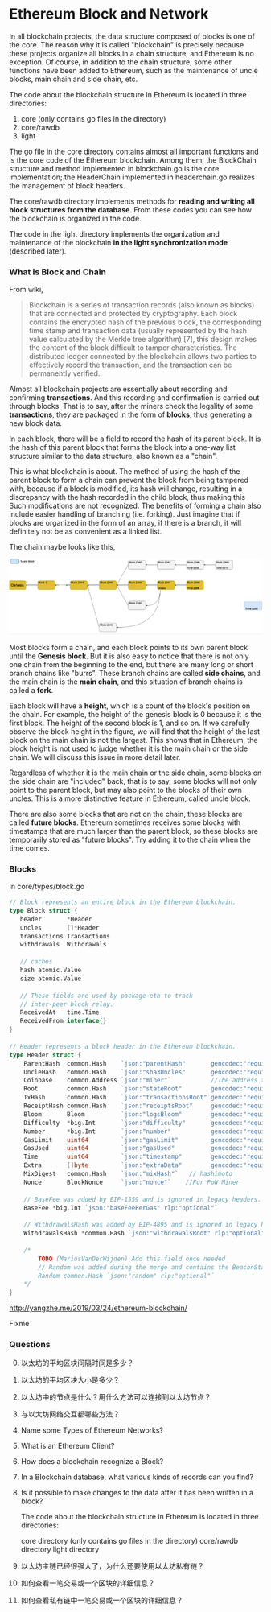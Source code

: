 # Ethereum Block and Network



In all blockchain projects, the data structure composed of blocks is one of the core. The reason why it is called "blockchain" is precisely because these projects organize all blocks in a chain structure, and Ethereum is no exception. Of course, in addition to the chain structure, some other functions have been added to Ethereum, such as the maintenance of uncle blocks, main chain and side chain, etc.



The code about the blockchain structure in Ethereum is located in three directories:

1. core (only contains go files in the directory)
2. core/rawdb
3. light



The go file in the core directory contains almost all important functions and is the core code of the Ethereum blockchain. Among them, the BlockChain structure and method implemented in blockchain.go is the core implementation; the HeaderChain implemented in headerchain.go realizes the management of block headers.

The core/rawdb directory implements methods for **reading and writing all block structures from the database**. From these codes you can see how the blockchain is organized in the code.

The code in the light directory implements the organization and maintenance of the blockchain **in the light synchronization mode** (described later).



### What is Block and Chain

From wiki,

> Blockchain is a series of transaction records (also known as blocks) that are connected and protected by cryptography. Each block contains the encrypted hash of the previous block, the corresponding time stamp and transaction data (usually represented by the hash value calculated by the Merkle tree algorithm) [7], this design makes the content of the block difficult to tamper characteristics. The distributed ledger connected by the blockchain allows two parties to effectively record the transaction, and the transaction can be permanently verified.

Almost all blockchain projects are essentially about recording and confirming **transactions**. And this recording and confirmation is carried out through blocks. That is to say, after the miners check the legality of some **transactions**, they are packaged in the form of **blocks**, thus generating a new block data.

In each block, there will be a field to record the hash of its parent block. It is the hash of this parent block that forms the block into a one-way list structure similar to the data structure, also known as a "chain".

This is what blockchain is about.
The method of using the hash of the parent block to form a chain can prevent the block from being tampered with, because if a block is modified, its hash will change, resulting in a discrepancy with the hash recorded in the child block, thus making this Such modifications are not recognized.
The benefits of forming a chain also include easier handling of branching (i.e. forking). Just imagine that if blocks are organized in the form of an array, if there is a branch, it will definitely not be as convenient as a linked list.



The chain maybe looks like this,

![chains](../pictures/chains.png)





Most blocks form a chain, and each block points to its own parent block until the **Genesis block**. But it is also easy to notice that there is not only one chain from the beginning to the end, but there are many long or short branch chains like "burrs". These branch chains are called **side chains**, and the main chain is the **main chain**, and this situation of branch chains is called a **fork**.

Each block will have a **height**, which is a count of the block's position on the chain. For example, the height of the genesis block is 0 because it is the first block. The height of the second block is 1, and so on. If we carefully observe the block height in the figure, we will find that the height of the last block on the main chain is not the largest. This shows that in Ethereum, the block height is not used to judge whether it is the main chain or the side chain. We will discuss this issue in more detail later.

Regardless of whether it is the main chain or the side chain, some blocks on the side chain are "included" back, that is to say, some blocks will not only point to the parent block, but may also point to the blocks of their own uncles. This is a more distinctive feature in Ethereum, called uncle block.

There are also some blocks that are not on the chain, these blocks are called **future blocks**. Ethereum sometimes receives some blocks with timestamps that are much larger than the parent block, so these blocks are temporarily stored as "future blocks". Try adding it to the chain when the time comes.



### Blocks

In core/types/block.go



```go
// Block represents an entire block in the Ethereum blockchain.
type Block struct {
   header       *Header  
   uncles       []*Header
   transactions Transactions
   withdrawals  Withdrawals

   // caches
   hash atomic.Value
   size atomic.Value

   // These fields are used by package eth to track
   // inter-peer block relay.
   ReceivedAt   time.Time
   ReceivedFrom interface{}
}

// Header represents a block header in the Ethereum blockchain.
type Header struct {
	ParentHash  common.Hash    `json:"parentHash"       gencodec:"required"`
	UncleHash   common.Hash    `json:"sha3Uncles"       gencodec:"required"`
	Coinbase    common.Address `json:"miner"`           //The address that accepts block rewards. Miners fill in their own addresses in this field when producing blocks.
	Root        common.Hash    `json:"stateRoot"        gencodec:"required"` // Hash of state, after all transactions done
	TxHash      common.Hash    `json:"transactionsRoot" gencodec:"required"` // hash of Block.transactions
	ReceiptHash common.Hash    `json:"receiptsRoot"     gencodec:"required"` // Receipt Hash
	Bloom       Bloom          `json:"logsBloom"        gencodec:"required"` // bloom filter to find the log
	Difficulty  *big.Int       `json:"difficulty"       gencodec:"required"`
	Number      *big.Int       `json:"number"           gencodec:"required"`
	GasLimit    uint64         `json:"gasLimit"         gencodec:"required"` // Upper for gas
	GasUsed     uint64         `json:"gasUsed"          gencodec:"required"` // used gas
	Time        uint64         `json:"timestamp"        gencodec:"required"` // Timestamp
	Extra       []byte         `json:"extraData"        gencodec:"required"` // extra Data, anything could be possible
	MixDigest   common.Hash    `json:"mixHash"`   // hashimoto
	Nonce       BlockNonce     `json:"nonce"`    //For PoW Miner

	// BaseFee was added by EIP-1559 and is ignored in legacy headers.
	BaseFee *big.Int `json:"baseFeePerGas" rlp:"optional"`

	// WithdrawalsHash was added by EIP-4895 and is ignored in legacy headers.
	WithdrawalsHash *common.Hash `json:"withdrawalsRoot" rlp:"optional"`

	/*
		TODO (MariusVanDerWijden) Add this field once needed
		// Random was added during the merge and contains the BeaconState randomness
		Random common.Hash `json:"random" rlp:"optional"`
	*/
}
```

http://yangzhe.me/2019/03/24/ethereum-blockchain/

Fixme







### Questions

0. 以太坊的平均区块间隔时间是多少？

1. 以太坊的平均区块大小是多少？

2. 以太坊中的节点是什么？用什么方法可以连接到以太坊节点？

3. 与以太坊网络交互都哪些方法？

4. Name some Types of Ethereum Networks?

5. What is an Ethereum Client?

   

6. How does a blockchain recognize a Block?

7. In a Blockchain database, what various kinds of records can you find?

8. Is it possible to make changes to the data after it has been written in a block?

   The code about the blockchain structure in Ethereum is located in three directories:

   core directory (only contains go files in the directory)
   core/rawdb directory
   light directory

9. 以太坊主链已经很强大了，为什么还要使用以太坊私有链？

10. 如何查看一笔交易或一个区块的详细信息？

11. 如何查看私有链中一笔交易或一个区块的详细信息？